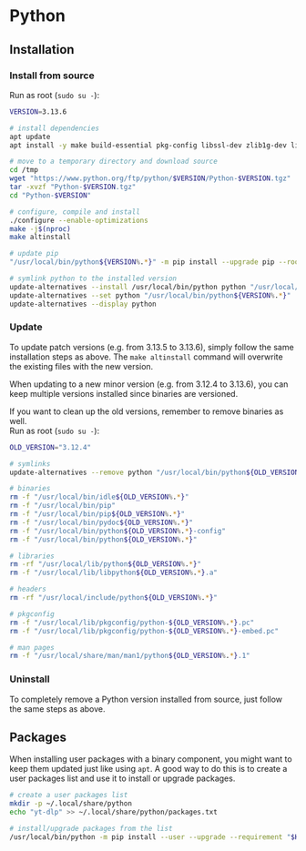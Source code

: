 # Python

## Installation

### Install from source

Run as root (`sudo su -`):

```bash
VERSION=3.13.6

# install dependencies
apt update
apt install -y make build-essential pkg-config libssl-dev zlib1g-dev libbz2-dev libreadline-dev libsqlite3-dev wget curl llvm libncursesw5-dev xz-utils tk-dev libxml2-dev libxmlsec1-dev libffi-dev liblzma-dev libgdbm-compat-dev libnsl-dev git

# move to a temporary directory and download source
cd /tmp
wget "https://www.python.org/ftp/python/$VERSION/Python-$VERSION.tgz"
tar -xvzf "Python-$VERSION.tgz"
cd "Python-$VERSION"

# configure, compile and install
./configure --enable-optimizations
make -j$(nproc)
make altinstall

# update pip
"/usr/local/bin/python${VERSION%.*}" -m pip install --upgrade pip --root-user-action=ignore

# symlink python to the installed version
update-alternatives --install /usr/local/bin/python python "/usr/local/bin/python${VERSION%.*}" 1
update-alternatives --set python "/usr/local/bin/python${VERSION%.*}"
update-alternatives --display python
```

### Update

To update patch versions (e.g. from 3.13.5 to 3.13.6), simply follow the same
installation steps as above. The `make altinstall` command will overwrite the
existing files with the new version.

When updating to a new minor version (e.g. from 3.12.4 to 3.13.6), you can keep
multiple versions installed since binaries are versioned.

If you want to clean up the old versions, remember to remove binaries as well.  
Run as root (`sudo su -`):

```bash
OLD_VERSION="3.12.4"

# symlinks
update-alternatives --remove python "/usr/local/bin/python${OLD_VERSION%.*}"

# binaries
rm -f "/usr/local/bin/idle${OLD_VERSION%.*}"
rm -f "/usr/local/bin/pip"
rm -f "/usr/local/bin/pip${OLD_VERSION%.*}"
rm -f "/usr/local/bin/pydoc${OLD_VERSION%.*}"
rm -f "/usr/local/bin/python${OLD_VERSION%.*}-config"
rm -f "/usr/local/bin/python${OLD_VERSION%.*}"

# libraries
rm -rf "/usr/local/lib/python${OLD_VERSION%.*}"
rm -f "/usr/local/lib/libpython${OLD_VERSION%.*}.a"

# headers
rm -rf "/usr/local/include/python${OLD_VERSION%.*}"

# pkgconfig
rm -f "/usr/local/lib/pkgconfig/python-${OLD_VERSION%.*}.pc"
rm -f "/usr/local/lib/pkgconfig/python-${OLD_VERSION%.*}-embed.pc"

# man pages
rm -f "/usr/local/share/man/man1/python${OLD_VERSION%.*}.1"
```

### Uninstall

To completely remove a Python version installed from source, just follow the
same steps as above.

## Packages

When installing user packages with a binary component, you might want to keep
them updated just like using `apt`. A good way to do this is to create a
user packages list and use it to install or upgrade packages.

```bash
# create a user packages list
mkdir -p ~/.local/share/python
echo "yt-dlp" >> ~/.local/share/python/packages.txt

# install/upgrade packages from the list
/usr/local/bin/python -m pip install --user --upgrade --requirement "$HOME/.local/share/python/packages.txt"
```
